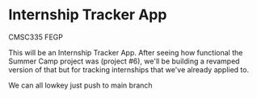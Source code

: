 # Internship Tracker App
CMSC335 FEGP

This will be an Internship Tracker App.
After seeing how functional the Summer Camp project was (project #6), we'll be building a revamped version of that but for tracking internships that we've already applied to.

We can all lowkey just push to main branch
